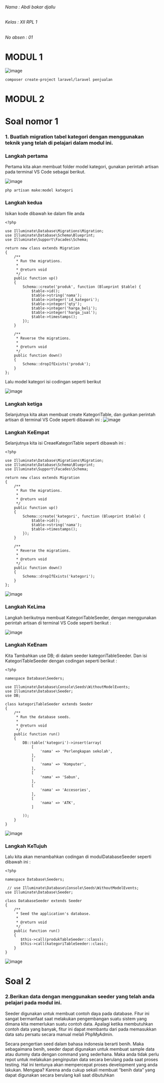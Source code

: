 ###### Nama : Abdi bakar djallu
###### Kelas : XII RPL 1
###### No absen : 01

# MODUL 1

![image](https://user-images.githubusercontent.com/109929708/180904293-c176a36d-669e-43e6-a205-d410dc9fd45c.png)


```
composer create-project laravel/laravel penjualan
```


# MODUL 2


# Soal nomor 1


### 1. Buatlah migration tabel kategori dengan menggunakan teknik yang telah di pelajari dalam modul ini.

### Langkah pertama

Pertama kita akan membuat folder model kategori, gunakan perintah artisan pada terminal VS Code
sebagai berikut.

![image](https://user-images.githubusercontent.com/109929708/180910863-73fa24f6-5437-4da1-b669-6b9f7b5e6df7.png)

```
php artisan make:model kategori
```

### Langkah kedua

Isikan kode dibawah ke dalam file anda

```
<?php

use Illuminate\Database\Migrations\Migration;
use Illuminate\Database\Schema\Blueprint;
use Illuminate\Support\Facades\Schema;

return new class extends Migration
{
    /**
     * Run the migrations.
     *
     * @return void
     */
    public function up()
    {
        Schema::create('produk', function (Blueprint $table) {
            $table->id();
            $table->string('nama');
            $table->integer('id_kategori');
            $table->integer('qty');
            $table->integer('harga_beli');
            $table->integer('harga_jual');
            $table->timestamps();
        });
    }

    /**
     * Reverse the migrations.
     *
     * @return void
     */
    public function down()
    {
        Schema::dropIfExists('produk');
    }
};

```

Lalu model kategori isi codingan seperti berikut 

![image](https://user-images.githubusercontent.com/109929708/180911279-86060918-13a7-4d11-9dcf-f8eb7b06f8c0.png)

### Langkah ketiga

Selanjutnya kita akan membuat create KategoriTable, dan gunkan perintah artisan di terminal
VS Code seperti dibawah ini :
![image](https://user-images.githubusercontent.com/109929708/180911576-c4db11c5-34bf-4de6-8e1c-8af79167d3a5.png)

### Langkah KeEmpat 

Selanjutnya kita isi CreaeKategoriTable seperti dibawah ini : 

```
<?php

use Illuminate\Database\Migrations\Migration;
use Illuminate\Database\Schema\Blueprint;
use Illuminate\Support\Facades\Schema;

return new class extends Migration
{
    /**
     * Run the migrations.
     *
     * @return void
     */
    public function up()
    {
        Schema::create('kategori', function (Blueprint $table) {
            $table->id();
            $table->string('nama');
            $table->timestamps();
        });
    }

    /**
     * Reverse the migrations.
     *
     * @return void
     */
    public function down()
    {
        Schema::dropIfExists('kategori');
    }
};

```
![image](https://user-images.githubusercontent.com/109929708/180912052-4b269ad8-7c56-4849-a9f8-d19a01a42ffb.png)

### Langkah KeLima

Langkah berikutnya membuat KategoriTableSeeder, dengan menggunakan perintah artisan di terminal VS Code seperti berikut :

![image](https://user-images.githubusercontent.com/109929708/180912224-ab247ca2-3b53-4e4b-9ac9-c2e1ebe720c8.png)

### Langkah KeEnam 

Kita Tambahkan use DB; di dalam seeder kategoriTableSeeder.
Dan isi KategoriTableSeeder dengan codingan seperti berikut :
```
<?php

namespace Database\Seeders;

use Illuminate\Database\Console\Seeds\WithoutModelEvents;
use Illuminate\Database\Seeder;
use DB;

class kategoriTableSeeder extends Seeder
{
    /**
     * Run the database seeds.
     *
     * @return void
     */
    public function run()
    {
        DB::table('kategori')->insert(array(
            [
                'nama' => 'Perlengkapan sekolah',
            ],
            [
                'nama' => 'Komputer',
            ],
            [
                'nama' => 'Sabun',
            ],
            [
                'nama' => 'Accesories',
            ],
            [
                'nama' => 'ATK',
            ]
    
        ));
    }
}

```
![image](https://user-images.githubusercontent.com/109929708/180912611-d122fa4c-1da4-4412-9935-522344ad35f0.png)

### Langkah KeTujuh 

Lalu kita akan menambahkan codingan di modulDatabaseSeeder seperti dibawah ini :
```
<?php

namespace Database\Seeders;

 // use Illuminate\Database\Console\Seeds\WithoutModelEvents;
use Illuminate\Database\Seeder;

class DatabaseSeeder extends Seeder
{
    /**
     * Seed the application's database.
     *
     * @return void
     */
    public function run()
    {
       $this->call(produkTableSeeder::class);
       $this->call(kategoriTableSeeder::class);
    }
}

```
![image](https://user-images.githubusercontent.com/109929708/180912910-a7ae8187-738e-4b98-978b-886dd2a67e72.png)


# Soal 2

### 2.Berikan data dengan menggunakan seeder yang telah anda pelajari pada modul ini.

Seeder digunakan untuk membuat contoh daya pada database. Fitur ini sangat bermanfaat saat melakukan
pengembangan suatu sistem yang dimana kita memerlukan suatu contoh data. Apalagi ketika membutuhkan contoh data
yang banyak, fitur ini dapat membantu dari pada memasukkan data satu persatu secara manual melali PhpMyAdmin.

Secara pengertian seed dalam bahasa indonesia berarti benih. Maka sebagaimana benih, seeder dapat digunakan untuk membuat sample data atau dummy data dengan command yang sederhana. Maka anda tidak perlu repot untuk melakukan penginputan data secara berulang pada saat proses testing. Hal ini tentunya akan mempercepat proses development yang anda lakukan. Mengapa? Karena anda cukup sekali membuat “benih data” yang dapat digunakan secara berulang kali saat dibutuhkan

